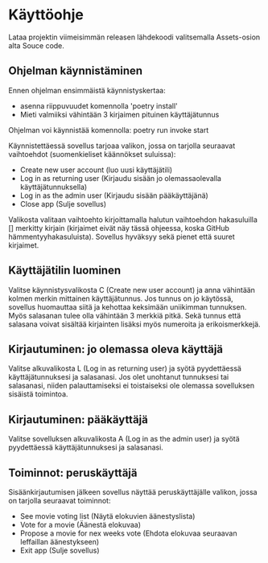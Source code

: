# Käyttöohje

Lataa projektin viimeisimmän releasen lähdekoodi valitsemalla Assets-osion alta Souce code.


## Ohjelman käynnistäminen

Ennen ohjelman ensimmäistä käynnistyskertaa:
- asenna riippuvuudet komennolla 'poetry install'
- Mieti valmiiksi vähintään 3 kirjaimen pituinen käyttäjätunnus

Ohjelman voi käynnistää komennolla:
poetry run invoke start

Käynnistettäessä sovellus tarjoaa valikon, jossa on tarjolla seuraavat vaihtoehdot (suomenkieliset käännökset suluissa):
- Create new user account (luo uusi käyttäjätili)
- Log in as returning user  (Kirjaudu sisään jo olemassaolevalla käyttäjätunnuksella)
- Log in as the admin user (Kirjaudu sisään pääkäyttäjänä)
- Close app (Sulje sovellus)

Valikosta valitaan vaihtoehto kirjoittamalla halutun vaihtoehdon hakasuluilla [] merkitty kirjain (kirjaimet eivät näy tässä ohjeessa, koska GitHub hämmentyyhakasuluista). Sovellus hyväksyy sekä pienet että suuret kirjaimet.


## Käyttäjätilin luominen

Valitse käynnistysvalikosta C (Create new user account) ja anna vähintään kolmen merkin mittainen käyttäjätunnus. Jos tunnus on jo käytössä, sovellus huomauttaa siitä ja kehottaa keksimään uniikimman tunnuksen. Myös salasanan tulee olla vähintään 3 merkkiä pitkä. Sekä tunnus että salasana voivat sisältää kirjainten lisäksi myös numeroita ja erikoismerkkejä.


## Kirjautuminen: jo olemassa oleva käyttäjä

Valitse alkuvalikosta L (Log in as returning user) ja syötä pyydettäessä käyttäjätunnuksesi ja salasanasi. Jos olet unohtanut tunnuksesi tai salasanasi, niiden palauttamiseksi ei toistaiseksi ole olemassa sovelluksen sisäistä toimintoa. 


## Kirjautuminen: pääkäyttäjä

Valitse sovelluksen alkuvalikosta A (Log in as the admin user) ja syötä pyydettäessä käyttäjätunnuksesi ja salasanasi. 


## Toiminnot: peruskäyttäjä

Sisäänkirjautumisen jälkeen sovellus näyttää peruskäyttäjälle valikon, jossa on tarjolla seuraavat toiminnot:

- See movie voting list (Näytä elokuvien äänestyslista)
- Vote for a movie (Äänestä elokuvaa)
- Propose a movie for nex weeks vote (Ehdota elokuvaa seuraavan leffaillan äänestykseen)
- Exit app (Sulje sovellus)


